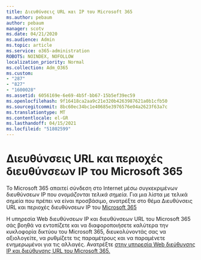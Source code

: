 ```yaml
---
title: Διευθύνσεις URL και IP του Microsoft 365
ms.author: pebaum
author: pebaum
manager: scotv
ms.date: 04/21/2020
ms.audience: Admin
ms.topic: article
ms.service: o365-administration
ROBOTS: NOINDEX, NOFOLLOW
localization_priority: Normal
ms.collection: Adm_O365
ms.custom:
- "287"
- "827"
- "1600028"
ms.assetid: 6056169e-6e69-4b5f-bb67-15b5ef39ec59
ms.openlocfilehash: 9f16418ca2aa9c21e320b4263987621a0b1cfb50
ms.sourcegitcommit: 8bc60ec34bc1e40685e3976576e04a2623f63a7c
ms.translationtype: MT
ms.contentlocale: el-GR
ms.lasthandoff: 04/15/2021
ms.locfileid: "51802599"
---
```

# <a name="microsoft-365-urls-and-ip-address-ranges"></a>Διευθύνσεις URL και περιοχές διευθύνσεων IP του Microsoft 365

Το Microsoft 365 απαιτεί σύνδεση στο Internet μέσω συγκεκριμένων διευθύνσεων IP που *ονομάζονται τελικά σημεία.*
Για μια λίστα με τελικά σημεία που πρέπει να είναι προσβάσιμο, ανατρέξτε στο θέμα Διευθύνσεις URL και περιοχές διευθύνσεων IP του [Microsoft 365](https://docs.microsoft.com/office365/enterprise/urls-and-ip-address-ranges) 

Η υπηρεσία Web διευθύνσεων IP και διευθύνσεων URL του Microsoft 365 σάς βοηθά να εντοπίζετε και να διαφοροποιήσετε καλύτερα την κυκλοφορία δικτύου του Microsoft 365, διευκολύνοντάς σας να αξιολογείτε, να ρυθμίζετε τις παραμέτρους και να παραμένετε ενημερωμένοι για τις αλλαγές. Ανατρέξτε [στην υπηρεσία Web διεύθυνσης IP και διεύθυνσης URL του Microsoft 365.](https://docs.microsoft.com/office365/enterprise/office-365-ip-web-service)